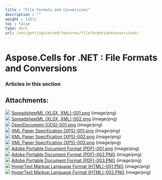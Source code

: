 ```yaml
---
title : "File Formats and Conversions" 
description : "" 
weight : 12011 
toc : false
type: docs
url: /net/gettingstarted/features/fileformatsandconversions/
---
```


# Aspose.Cells for .NET : File Formats and Conversions


### Articles in this section

           

## Attachments:

![](https://docs2.aspose.com/cells/net/images/icons/bullet_blue.gif) [SpreadsheetML (XLSX, XML)-001.png](https://docs2.aspose.com/cells/net/attachments/5018348/5114755.png) (image/png)  
![](https://docs2.aspose.com/cells/net/images/icons/bullet_blue.gif) [SpreadsheetML (XLSX, XML)-002.png](https://docs2.aspose.com/cells/net/attachments/5018348/5114758.png) (image/png)  
![](https://docs2.aspose.com/cells/net/images/icons/bullet_blue.gif) [OpenDocument (ODS)-001.png](https://docs2.aspose.com/cells/net/attachments/5018348/5114757.png) (image/png)  
![](https://docs2.aspose.com/cells/net/images/icons/bullet_blue.gif) [XML Paper Specification (XPS)-001.png](https://docs2.aspose.com/cells/net/attachments/5018348/5114752.png) (image/png)  
![](https://docs2.aspose.com/cells/net/images/icons/bullet_blue.gif) [XML Paper Specification (XPS)-002.png](https://docs2.aspose.com/cells/net/attachments/5018348/5114751.png) (image/png)  
![](https://docs2.aspose.com/cells/net/images/icons/bullet_blue.gif) [XML Paper Specification (XPS)-003.png](https://docs2.aspose.com/cells/net/attachments/5018348/5114754.png) (image/png)  
![](https://docs2.aspose.com/cells/net/images/icons/bullet_blue.gif) [Adobe Portable Document Format (PDF)-001.png](https://docs2.aspose.com/cells/net/attachments/5018348/5114753.png) (image/png)  
![](https://docs2.aspose.com/cells/net/images/icons/bullet_blue.gif) [Adobe Portable Document Format (PDF)-002.PNG](https://docs2.aspose.com/cells/net/attachments/5018348/5114764.png) (image/png)  
![](https://docs2.aspose.com/cells/net/images/icons/bullet_blue.gif) [Adobe Portable Document Format (PDF)-003.PNG](https://docs2.aspose.com/cells/net/attachments/5018348/5114763.png) (image/png)  
![](https://docs2.aspose.com/cells/net/images/icons/bullet_blue.gif) [HyperText Markup Language Format (HTML)-001.PNG](https://docs2.aspose.com/cells/net/attachments/5018348/5114766.png) (image/png)  
![](https://docs2.aspose.com/cells/net/images/icons/bullet_blue.gif) [HyperText Markup Language Format (HTML)-002.PNG](https://docs2.aspose.com/cells/net/attachments/5018348/5114765.png) (image/png)  

